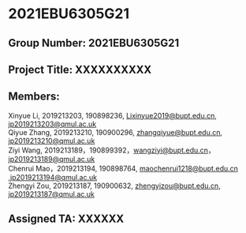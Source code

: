 # 2021EBU6305G21
## Group Number: 2021EBU6305G21
## Project Title: XXXXXXXXXX
## Members:
Xinyue Li, 2019213203, 190898236, Lixinyue2019@bupt.edu.cn, jp2019213203@qmul.ac.uk  
Qiyue Zhang, 2019213210, 190900296, zhangqiyue@bupt.edu.cn, jp2019213210@qmul.ac.uk   
Ziyi Wang, 2019213189，190899392，wangziyi@bupt.edu.cn，jp2019213189@qmul.ac.uk  
Chenrui Mao，2019213194, 190898764, maochenrui1218@bupt.edu.cn ,jp2019213194@qmul.ac.uk  
Zhengyi Zou, 2019213187, 190900632, zhengyizou@bupt.edu.cn, jp2019213187@qmul.ac.uk  

## Assigned TA: XXXXXX
